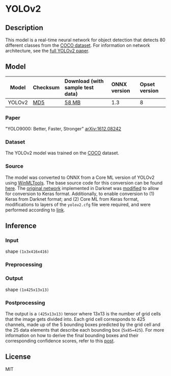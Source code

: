 # YOLOv2

## Description
This model is a real-time neural network for object detection that detects 80 different classes from the [COCO dataset](http://cocodataset.org/#home). For information on network architecture, see the [full YOLOv2 paper](https://pjreddie.com/darknet/yolov2/). 

## Model
|Model|Checksum|Download (with sample test data)| ONNX version |Opset version|
|-----|:-------|:-------------------------------|:-------------|:------------|
|YOLOv2|[MD5]()|[58 MB]() |1.3  |8 |


### Paper
"YOLO9000: Better, Faster, Stronger" [arXiv:1612.08242](https://arxiv.org/pdf/1612.08242.pdf)

### Dataset
The YOLOv2 model was trained on the [COCO](http://cocodataset.org/#home) dataset.

### Source
The model was converted to ONNX from a Core ML version of YOLOv2 using [WinMLTools](https://pypi.org/project/winmltools/). The base source code for this conversion can be found [here](https://github.com/hollance/YOLO-CoreML-MPSNNGraph). The [original network](https://pjreddie.com/darknet/yolov2/) implemented in Darknet was [modified](https://github.com/allanzelener/YAD2K/issues/80#issuecomment-347211163) to allow for conversion to Keras format. Additionally, to enable conversion to (1) Keras from Darknet format; and (2) Core ML from Keras format, modifications to layers of the `yolov2.cfg` file were required, and were performed according to [link](https://github.com/allanzelener/YAD2K/blob/master/yad2k.py).

## Inference
### Input
shape `(1x3x416x416)`
### Preprocessing
### Output
shape `(1x425x13x13)`
### Postprocessing
The output is a `(425x13x13)` tensor where 13x13 is the number of grid cells that the image gets divided into. Each grid cell corresponds to 425 channels, made up of the 5 bounding boxes predicted by the grid cell and the 25 data elements that describe each bounding box (`5x85=425`). For more information on how to derive the final bounding boxes and their corresponding confidence scores, refer to this [post](http://machinethink.net/blog/object-detection-with-yolo/).

## License
MIT
